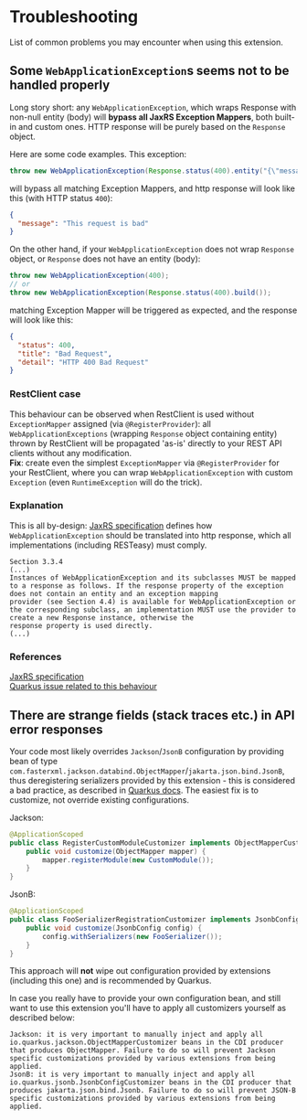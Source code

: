 # Troubleshooting #
List of common problems you may encounter when using this extension.

## Some `WebApplicationException`s seems not to be handled properly
Long story short: any `WebApplicationException`, which wraps Response with non-null entity (body) will **bypass all JaxRS Exception Mappers**, both built-in and custom ones. HTTP response will be purely based on the `Response` object.

Here are some code examples. This exception:
```java
throw new WebApplicationException(Response.status(400).entity("{\"message\": \"This request is bad\"}").build());
```
will bypass all matching Exception Mappers, and http response will look like this (with HTTP status `400`):
```json
{
  "message": "This request is bad"
}
```

On the other hand, if your `WebApplicationException` does not wrap `Response` object, or `Response` does not have an entity (body):
```java
throw new WebApplicationException(400);
// or
throw new WebApplicationException(Response.status(400).build());
```
matching Exception Mapper will be triggered as expected, and the response will look like this:
```json
{
  "status": 400,
  "title": "Bad Request",
  "detail": "HTTP 400 Bad Request"
}
```

### RestClient case
This behaviour can be observed when RestClient is used without `ExceptionMapper` assigned (via `@RegisterProvider`): all `WebApplicationExceptions` (wrapping `Response` object containing entity) thrown by RestClient will be propagated 'as-is' directly to your REST API clients without any modification.  
**Fix**: create even the simplest `ExceptionMapper` via `@RegisterProvider` for your RestClient, where you can wrap `WebApplicationException` with custom `Exception` (even `RuntimeException` will do the trick).

### Explanation
This is all by-design: [JaxRS specification](https://raw.githubusercontent.com/javaee/jax-rs-spec/master/spec.pdf) defines how `WebApplicationException` should be translated into http response, which all implementations (including RESTeasy) must comply.

```
Section 3.3.4
(...)
Instances of WebApplicationException and its subclasses MUST be mapped to a response as follows. If the response property of the exception does not contain an entity and an exception mapping
provider (see Section 4.4) is available for WebApplicationException or the corresponding subclass, an implementation MUST use the provider to create a new Response instance, otherwise the
response property is used directly. 
(...)
```

### References  
[JaxRS specification](https://raw.githubusercontent.com/javaee/jax-rs-spec/master/spec.pdf)  
[Quarkus issue related to this behaviour](https://github.com/quarkusio/quarkus/issues/4031)

## There are strange fields (stack traces etc.) in API error responses
Your code most likely overrides `Jackson`/`JsonB` configuration by providing bean of type `com.fasterxml.jackson.databind.ObjectMapper`/`jakarta.json.bind.JsonB`, thus deregistering serializers provided by this extension - this is considered a bad practice, as described in [Quarkus docs](https://quarkus.io/guides/rest-json#configuring-json-support). 
The easiest fix is to customize, not override existing configurations.

Jackson:
```java
@ApplicationScoped
public class RegisterCustomModuleCustomizer implements ObjectMapperCustomizer {
    public void customize(ObjectMapper mapper) {
        mapper.registerModule(new CustomModule());
    }
}
```

JsonB:
```java
@ApplicationScoped
public class FooSerializerRegistrationCustomizer implements JsonbConfigCustomizer {
    public void customize(JsonbConfig config) {
        config.withSerializers(new FooSerializer());
    }
}
```
This approach will **not** wipe out configuration provided by extensions (including this one) and is recommended by Quarkus.

In case you really have to provide your own configuration bean, and still want to use this extension you'll have to apply all customizers yourself as described below:

```
Jackson: it is very important to manually inject and apply all io.quarkus.jackson.ObjectMapperCustomizer beans in the CDI producer that produces ObjectMapper. Failure to do so will prevent Jackson specific customizations provided by various extensions from being applied.
JsonB: it is very important to manually inject and apply all io.quarkus.jsonb.JsonbConfigCustomizer beans in the CDI producer that produces jakarta.json.bind.Jsonb. Failure to do so will prevent JSON-B specific customizations provided by various extensions from being applied.
```
